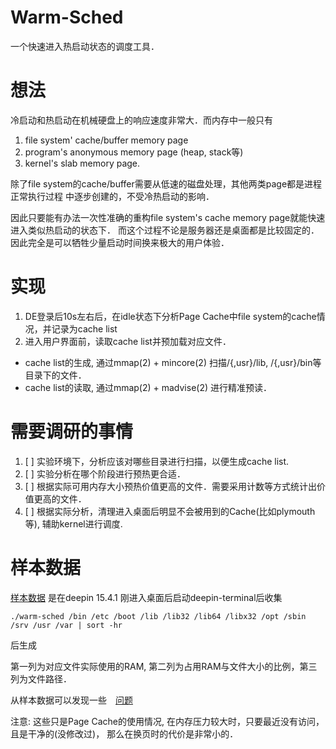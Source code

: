 # Warm-Sched

一个快速进入热启动状态的调度工具．

# 想法
冷启动和热启动在机械硬盘上的响应速度非常大．而内存中一般只有
1. file system' cache/buffer memory page
2. program's anonymous memory page  (heap, stack等)
3. kernel's slab memory page.

除了file system的cache/buffer需要从低速的磁盘处理，其他两类page都是进程正常执行过程
中逐步创建的，不受冷热启动的影响．

因此只要能有办法一次性准确的重构file system's cache memory page就能快速进入类似热启动的状态下．
而这个过程不论是服务器还是桌面都是比较固定的．因此完全是可以牺牲少量启动时间换来极大的用户体验．


# 实现
1. DE登录后10s左右后，在idle状态下分析Page Cache中file system的cache情况，并记录为cache list
2. 进入用户界面前，读取cache list并预加载对应文件．

- cache list的生成, 通过mmap(2) + mincore(2) 扫描/{,usr}/lib, /{,usr}/bin等目录下的文件．
- cache list的读取, 通过mmap(2) + madvise(2) 进行精准预读．

# 需要调研的事情
1. [ ] 实验环境下，分析应该对哪些目录进行扫描，以便生成cache list.
2. [ ] 实验分析在哪个阶段进行预热更合适．
3. [ ] 根据实际可用内存大小预热价值更高的文件．需要采用计数等方式统计出价值更高的文件．
4. [ ] 根据实际分析，清理进入桌面后明显不会被用到的Cache(比如plymouth等), 辅助kernel进行调度.

# 样本数据

[样本数据](./sample.list)
是在deepin 15.4.1 刚进入桌面后启动deepin-terminal后收集

`./warm-sched /bin /etc /boot /lib /lib32 /lib64 /libx32 /opt /sbin /srv /usr /var | sort -hr`

后生成

第一列为对应文件实际使用的RAM, 第二列为占用RAM与文件大小的比例，第三列为文件路径．

从样本数据可以发现一些　[问题](https://github.com/snyh/warm-sched/issues)

注意: 这些只是Page Cache的使用情况, 在内存压力较大时，只要最近没有访问，且是干净的(没修改过)，
那么在换页时的代价是非常小的．
